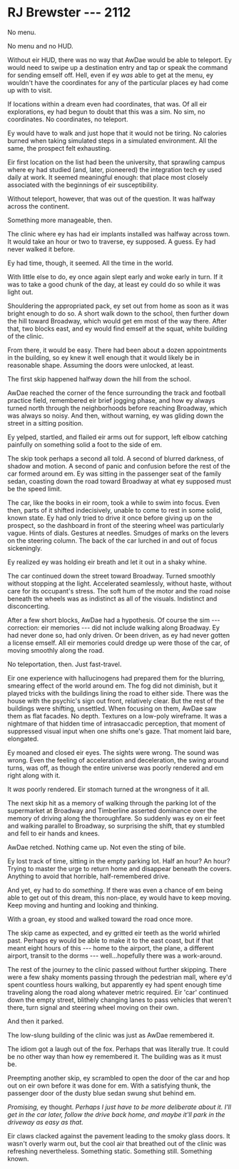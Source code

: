 # RJ Brewster --- 2112

No menu.

No menu and no HUD.

Without eir HUD, there was no way that AwDae would be able to teleport. Ey would need to swipe up a destination entry and tap or speak the command for sending emself off. Hell, even if ey *was* able to get at the menu, ey wouldn't have the coordinates for any of the particular places ey had come up with to visit. 

If locations within a dream even had coordinates, that was. Of all eir explorations, ey had begun to doubt that this was a sim. No sim, no coordinates. No coordinates, no teleport.

Ey would have to walk and just hope that it would not be tiring. No calories burned when taking simulated steps in a simulated environment. All the same, the prospect felt exhausting.

Eir first location on the list had been the university, that sprawling campus where ey had studied (and, later, pioneered) the integration tech ey used daily at work. It seemed meaningful enough: that place most closely associated with the beginnings of eir susceptibility.

Without teleport, however, that was out of the question. It was halfway across the continent.

Something more manageable, then.

The clinic where ey has had eir implants installed was halfway across town. It would take an hour or two to traverse, ey supposed. A guess. Ey had never walked it before.

Ey had time, though, it seemed. All the time in the world.

With little else to do, ey once again slept early and woke early in turn. If it was to take a good chunk of the day, at least ey could do so while it was light out.

Shouldering the appropriated pack, ey set out from home as soon as it was bright enough to do so. A short walk down to the school, then further down the hill toward Broadway, which would get em most of the way there. After that, two blocks east, and ey would find emself at the squat, white building of the clinic. 

From there, it would be easy. There had been about a dozen appointments in the building, so ey knew it well enough that it would likely be in reasonable shape. Assuming the doors were unlocked, at least.

The first skip happened halfway down the hill from the school.

AwDae reached the corner of the fence surrounding the track and football practice field, remembered eir brief jogging phase, and how ey always turned north through the neighborhoods before reaching Broadway, which was always so noisy. And then, without warning, ey was gliding down the street in a sitting position.

Ey yelped, startled, and flailed eir arms out for support, left elbow catching painfully on something solid a foot to the side of em.

The skip took perhaps a second all told. A second of blurred darkness, of shadow and motion. A second of panic and confusion before the rest of the car formed around em. Ey was sitting in the passenger seat of the family sedan, coasting down the road toward Broadway at what ey supposed must be the speed limit.

The car, like the books in eir room, took a while to swim into focus. Even then, parts of it shifted indecisively, unable to come to rest in some solid, known state. Ey had only tried to drive it once before giving up on the prospect, so the dashboard in front of the steering wheel was particularly vague. Hints of dials. Gestures at needles. Smudges of marks on the levers on the steering column. The back of the car lurched in and out of focus sickeningly.

Ey realized ey was holding eir breath and let it out in a shaky whine.

The car continued down the street toward Broadway. Turned smoothly without stopping at the light. Accelerated seamlessly, without haste, without care for its occupant's stress. The soft hum of the motor and the road noise beneath the wheels was as indistinct as all of the visuals. Indistinct and disconcerting.

After a few short blocks, AwDae had a hypothesis. Of course the sim --- correction: eir memories --- did not include walking along Broadway. Ey had never done so, had only driven. Or been driven, as ey had never gotten a license emself. All eir memories could dredge up were those of the car, of moving smoothly along the road.

No teleportation, then. Just fast-travel.

Eir one experience with hallucinogens had prepared them for the blurring, smearing effect of the world around em. The fog did not diminish, but it played tricks with the buildings lining the road to either side. There was the house with the psychic's sign out front, relatively clear. But the rest of the buildings were shifting, unsettled. When focusing on them, AwDae saw them as flat facades. No depth. Textures on a low-poly wireframe. It was a nightmare of that hidden time of intrasaccadic perception, that moment of suppressed visual input when one shifts one's gaze. That moment laid bare, elongated.

Ey moaned and closed eir eyes. The sights were wrong. The sound was wrong. Even the feeling of acceleration and deceleration, the swing around turns, was off, as though the entire universe was poorly rendered and em right along with it.

It *was* poorly rendered. Eir stomach turned at the wrongness of it all.

The next skip hit as a memory of walking through the parking lot of the supermarket at Broadway and Timberline asserted dominance over the memory of driving along the thoroughfare. So suddenly was ey on eir feet and walking parallel to Broadway, so surprising the shift, that ey stumbled and fell to eir hands and knees.

AwDae retched. Nothing came up. Not even the sting of bile.

Ey lost track of time, sitting in the empty parking lot. Half an hour? An hour? Trying to master the urge to return home and disappear beneath the covers. Anything to avoid that horrible, half-remembered drive.

And yet, ey had to do *something*. If there was even a chance of em being able to get out of this dream, this non-place, ey would have to keep moving. Keep moving and hunting and looking and thinking.

With a groan, ey stood and walked toward the road once more.

The skip came as expected, and ey gritted eir teeth as the world whirled past. Perhaps ey would be able to make it to the east coast, but if that meant eight hours of this --- home to the airport, the plane, a different airport, transit to the dorms --- well...hopefully there was a work-around.

The rest of the journey to the clinic passed without further skipping. There were a few shaky moments passing through the pedestrian mall, where ey'd spent countless hours walking, but apparently ey had spent enough time traveling along the road along whatever metric required. Eir 'car' continued down the empty street, blithely changing lanes to pass vehicles that weren't there, turn signal and steering wheel moving on their own.

And then it parked.

The low-slung building of the clinic was just as AwDae remembered it.

The idiom got a laugh out of the fox. Perhaps that was literally true. It could be no other way than how ey remembered it. The building was as it must be.

Preempting another skip, ey scrambled to open the door of the car and hop out on eir own before it was done for em. With a satisfying thunk, the passenger door of the dusty blue sedan swung shut behind em.

*Promising,* ey thought. *Perhaps I just have to be more deliberate about it. I'll get in the car later, follow the drive back home, and maybe it'll park in the driveway as easy as that.*

Eir claws clacked against the pavement leading to the smoky glass doors. It wasn't overly warm out, but the cool air that breathed out of the clinic was refreshing nevertheless. Something static. Something still. Something known.
